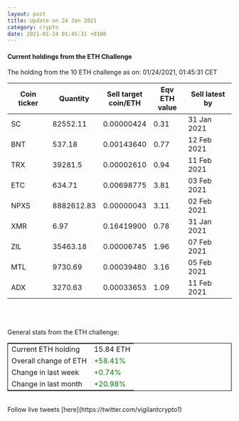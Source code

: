 ```yaml
---
layout: post
title: Update on 24 Jan 2021
category: crypto
date: 2021-01-24 01:45:31 +0100
---
```

<!-- Global site tag (gtag.js) - Google Analytics -->
<script async src="https://www.googletagmanager.com/gtag/js?id=UA-103831149-5"></script>
<script>
  window.dataLayer = window.dataLayer || [];
  function gtag(){dataLayer.push(arguments);}
  gtag('js', new Date());

  gtag('config', 'UA-103831149-5');
</script>


#### Current holdings from the ETH Challenge

The holding from the 10 ETH challenge as on: 01/24/2021, 01:45:31 CET

|Coin ticker|Quantity|Sell target<br>coin/ETH|Eqv ETH<br>value|Sell latest by|
|-----------|--------|-----------|-----------|--------------|
SC|82552.11|  0.00000424|0.31|31 Jan 2021|
BNT|537.18|  0.00143640|0.77|12 Feb 2021|
TRX|39281.5|  0.00002610|0.94|11 Feb 2021|
ETC|634.71|  0.00698775|3.81|03 Feb 2021|
NPXS|8882612.83|  0.00000043|3.11|02 Feb 2021|
XMR|6.97|  0.16419900|0.78|31 Jan 2021|
ZIL|35463.18|  0.00006745|1.96|07 Feb 2021|
MTL|9730.69|  0.00039480|3.16|05 Feb 2021|
ADX|3270.63|  0.00033653|1.09|11 Feb 2021|

<br>
<br>
<br>
General stats from the ETH challenge:

<table style="border:1px solid black;margin-left:auto;margin-right:auto;">
	<tbody>
	<tr>
		<td>Current ETH holding</td>
		<td>     15.84 ETH</td>
	</tr>
	<tr>
		<td>Overall change of ETH</td>
		<td><font color="green">+58.41%</font></td>
	</tr>
	<tr>
		<td>Change in last week</td>
		<td><font color="green">+0.74%</font></td>
	</tr>
	<tr>
		<td>Change in last month</td>
		<td><font color="green">+20.98%</font></td>
	</tr>
	</tbody>
</table>

<br>
Follow live tweets [here](https://twitter.com/vigilantcrypto1)
<br>
<br>